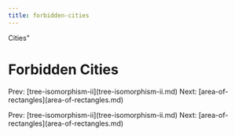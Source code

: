 ```yaml
---
title: forbidden-cities
---
```


Cities\"

# Forbidden Cities

Prev:
\[tree-isomorphism-ii](tree-isomorphism-ii.md)
Next:
\[area-of-rectangles](area-of-rectangles.md)

Prev:
\[tree-isomorphism-ii](tree-isomorphism-ii.md)
Next:
\[area-of-rectangles](area-of-rectangles.md)
